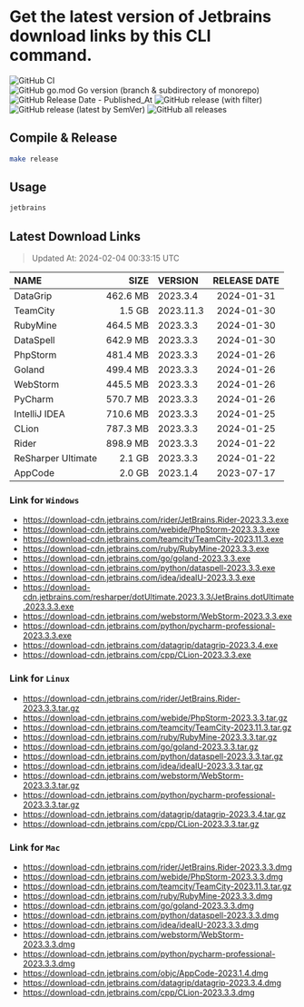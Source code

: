 # Get the latest version of Jetbrains download links by this CLI command.

![GitHub CI](https://github.com/designinlife/jetbrains/actions/workflows/ci.yml/badge.svg)
![GitHub go.mod Go version (branch & subdirectory of monorepo)](https://img.shields.io/github/go-mod/go-version/designinlife/jetbrains/master)
![GitHub Release Date - Published_At](https://img.shields.io/github/release-date/designinlife/jetbrains)
![GitHub release (with filter)](https://img.shields.io/github/v/release/designinlife/jetbrains)
![GitHub release (latest by SemVer)](https://img.shields.io/github/downloads/designinlife/jetbrains/v1.1.10/total)
![GitHub all releases](https://img.shields.io/github/downloads/designinlife/jetbrains/total)

## Compile & Release

```bash
make release
```

## Usage

```bash
jetbrains
```

## Latest Download Links

> Updated At: 2024-02-04 00:33:15 UTC

| NAME | SIZE | VERSION | RELEASE DATE |
| :-- | --: | :-- | :--: |
| DataGrip | 462.6 MB | 2023.3.4 | 2024-01-31 |
| TeamCity | 1.5 GB | 2023.11.3 | 2024-01-30 |
| RubyMine | 464.5 MB | 2023.3.3 | 2024-01-30 |
| DataSpell | 642.9 MB | 2023.3.3 | 2024-01-30 |
| PhpStorm | 481.4 MB | 2023.3.3 | 2024-01-26 |
| Goland | 499.4 MB | 2023.3.3 | 2024-01-26 |
| WebStorm | 445.5 MB | 2023.3.3 | 2024-01-26 |
| PyCharm | 570.7 MB | 2023.3.3 | 2024-01-26 |
| IntelliJ IDEA | 710.6 MB | 2023.3.3 | 2024-01-25 |
| CLion | 787.3 MB | 2023.3.3 | 2024-01-25 |
| Rider | 898.9 MB | 2023.3.3 | 2024-01-22 |
| ReSharper Ultimate | 2.1 GB | 2023.3.3 | 2024-01-22 |
| AppCode | 2.0 GB | 2023.1.4 | 2023-07-17 |

### Link for `Windows`

* <https://download-cdn.jetbrains.com/rider/JetBrains.Rider-2023.3.3.exe>
* <https://download-cdn.jetbrains.com/webide/PhpStorm-2023.3.3.exe>
* <https://download-cdn.jetbrains.com/teamcity/TeamCity-2023.11.3.exe>
* <https://download-cdn.jetbrains.com/ruby/RubyMine-2023.3.3.exe>
* <https://download-cdn.jetbrains.com/go/goland-2023.3.3.exe>
* <https://download-cdn.jetbrains.com/python/dataspell-2023.3.3.exe>
* <https://download-cdn.jetbrains.com/idea/ideaIU-2023.3.3.exe>
* <https://download-cdn.jetbrains.com/resharper/dotUltimate.2023.3.3/JetBrains.dotUltimate.2023.3.3.exe>
* <https://download-cdn.jetbrains.com/webstorm/WebStorm-2023.3.3.exe>
* <https://download-cdn.jetbrains.com/python/pycharm-professional-2023.3.3.exe>
* <https://download-cdn.jetbrains.com/datagrip/datagrip-2023.3.4.exe>
* <https://download-cdn.jetbrains.com/cpp/CLion-2023.3.3.exe>

### Link for `Linux`

* <https://download-cdn.jetbrains.com/rider/JetBrains.Rider-2023.3.3.tar.gz>
* <https://download-cdn.jetbrains.com/webide/PhpStorm-2023.3.3.tar.gz>
* <https://download-cdn.jetbrains.com/teamcity/TeamCity-2023.11.3.tar.gz>
* <https://download-cdn.jetbrains.com/ruby/RubyMine-2023.3.3.tar.gz>
* <https://download-cdn.jetbrains.com/go/goland-2023.3.3.tar.gz>
* <https://download-cdn.jetbrains.com/python/dataspell-2023.3.3.tar.gz>
* <https://download-cdn.jetbrains.com/idea/ideaIU-2023.3.3.tar.gz>
* <https://download-cdn.jetbrains.com/webstorm/WebStorm-2023.3.3.tar.gz>
* <https://download-cdn.jetbrains.com/python/pycharm-professional-2023.3.3.tar.gz>
* <https://download-cdn.jetbrains.com/datagrip/datagrip-2023.3.4.tar.gz>
* <https://download-cdn.jetbrains.com/cpp/CLion-2023.3.3.tar.gz>

### Link for `Mac`

* <https://download-cdn.jetbrains.com/rider/JetBrains.Rider-2023.3.3.dmg>
* <https://download-cdn.jetbrains.com/webide/PhpStorm-2023.3.3.dmg>
* <https://download-cdn.jetbrains.com/teamcity/TeamCity-2023.11.3.tar.gz>
* <https://download-cdn.jetbrains.com/ruby/RubyMine-2023.3.3.dmg>
* <https://download-cdn.jetbrains.com/go/goland-2023.3.3.dmg>
* <https://download-cdn.jetbrains.com/python/dataspell-2023.3.3.dmg>
* <https://download-cdn.jetbrains.com/idea/ideaIU-2023.3.3.dmg>
* <https://download-cdn.jetbrains.com/webstorm/WebStorm-2023.3.3.dmg>
* <https://download-cdn.jetbrains.com/python/pycharm-professional-2023.3.3.dmg>
* <https://download-cdn.jetbrains.com/objc/AppCode-2023.1.4.dmg>
* <https://download-cdn.jetbrains.com/datagrip/datagrip-2023.3.4.dmg>
* <https://download-cdn.jetbrains.com/cpp/CLion-2023.3.3.dmg>

